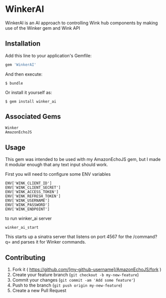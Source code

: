 # WinkerAI

WinkerAI is an AI approach to controlling Wink hub components by making use of the Winker gem and Wink API

## Installation

Add this line to your application's Gemfile:

```ruby
gem 'WinkerAI'
```

And then execute:

    $ bundle

Or install it yourself as:

    $ gem install winker_ai

## Associated Gems

    Winker
    AmazonEchoJS

## Usage

This gem was intended to be used with my AmazonEchoJS gem, but I made it modular enough that any text input should work.

First you will need to configure some ENV variables

    ENV['WINK_CLIENT_ID']
    ENV['WINK_CLIENT_SECRET']
    ENV['WINK_ACCESS_TOKEN']
    ENV['WINK_REFRESH_TOKEN']
    ENV['WINK_USERNAME']
    ENV['WINK_PASSWORD']
    ENV['WINK_ENDPOINT']

to run winker_ai server

    winker_ai_start

This starts up a sinatra server that listens on port 4567 for the /command?q=<alexa text string> and parses it for Winker commands.

## Contributing

1. Fork it ( https://github.com/[my-github-username]/AmazonEchoJS/fork )
2. Create your feature branch (`git checkout -b my-new-feature`)
3. Commit your changes (`git commit -am 'Add some feature'`)
4. Push to the branch (`git push origin my-new-feature`)
5. Create a new Pull Request
